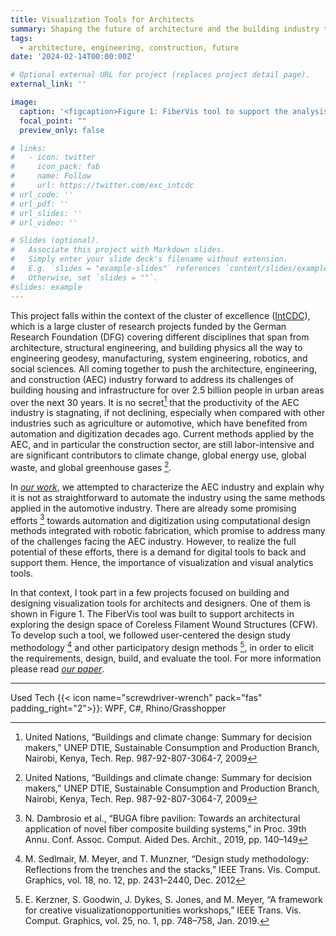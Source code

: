 ```yaml
---
title: Visualization Tools for Architects 
summary: Shaping the future of architecture and the building industry through truly integrative computational design and construction.<br/>{{< icon name="screwdriver-wrench" pack="fas" >}} WPF, C#, Rhino/Grasshopper 
tags:
  - architecture, engineering, construction, future
date: '2024-02-14T00:00:00Z'

# Optional external URL for project (replaces project detail page).
external_link: ''

image:
  caption: '<figcaption>Figure 1: FiberVis tool to support the analysis and exploration of CFWS at different levels of details.</figcaption>'
  focal_point: ""
  preview_only: false

# links:
#   - icon: twitter
#     icon_pack: fab
#     name: Follow
#     url: https://twitter.com/exc_intcdc
# url_code: ''
# url_pdf: ''
# url_slides: ''
# url_video: ''

# Slides (optional).
#   Associate this project with Markdown slides.
#   Simply enter your slide deck's filename without extension.
#   E.g. `slides = "example-slides"` references `content/slides/example-slides.md`.
#   Otherwise, set `slides = ""`.
#slides: example
---
```


This project falls within the context of the cluster of excellence (<a href="https://www.intcdc.uni-stuttgart.de/">IntCDC</a>), which is a large cluster of research projects funded by the German Research Foundation (DFG) covering different disciplines that span from architecture, structural engineering, and building physics all the way to engineering geodesy, manufacturing, system engineering, robotics, and social sciences. All coming together to push the architecture, engineering, and construction (AEC) industry forward to address its challenges of building housing and infrastructure for over 2.5 billion people in urban areas over the next 30 years. It is no secret[^1] that the productivity of the AEC industry is stagnating, if not declining, especially when compared with other industries such as agriculture or automotive, which have benefited from automation and digitization decades ago. Current methods applied by the AEC, and in particular the construction sector, are still labor-intensive and are significant contributors to climate change, global energy use, global waste, and global greenhouse gases [^1].


In <cite><a href="/publication/abdelaal-2022-visualization">our work</a></cite>, we attempted to characterize the AEC industry and explain why it is not as straightforward to automate the industry using the same methods applied in the automotive industry. There are already some promising efforts [^2] towards automation and digitization using computational design methods integrated with robotic fabrication, which promise to address many of the challenges facing the AEC industry. However, to realize the full potential of these efforts, there is a demand for digital tools to back and support them. Hence, the importance of visualization and visual analytics tools.


In that context, I took part in a few projects focused on building and designing visualization tools for architects and designers. One of them is shown in Figure 1. The FiberVis tool was built to support architects in exploring the design space of Coreless Filament Wound Structures (CFW). To develop such a tool, we followed user-centered the design study methodology [^3] and other participatory design methods [^4], in order to elicit the requirements, design, build, and evaluate the tool. For more information please read <cite><a href="/publication/abdelaal-2022-visualization">our paper</a></cite>.

<!-- <figure>
  <img src="Tool_MultiSelection.PNG" style="width:100%"/>
  <figcaption>Figure 1: FiberVis tool to support the analysis and exploration of CFWS at different levels of details.</figcaption>
</figure> -->

----
[^1]: United Nations, “Buildings and climate change: Summary for decision makers,” UNEP DTIE, Sustainable Consumption and Production Branch, Nairobi, Kenya, Tech. Rep. 987-92-807-3064-7, 2009
[^2]:  N. Dambrosio et al., “BUGA fibre pavilion: Towards an architectural application of novel fiber composite building systems,” in Proc. 39th Annu. Conf. Assoc. Comput. Aided Des. Archit., 2019, pp. 140–149
[^3]:  M. Sedlmair, M. Meyer, and T. Munzner, “Design study methodology: Reflections from the trenches and the stacks,” IEEE Trans. Vis. Comput. Graphics, vol. 18, no. 12, pp. 2431–2440, Dec. 2012
[^4]: E. Kerzner, S. Goodwin, J. Dykes, S. Jones, and M. Meyer, “A framework for creative visualizationopportunities workshops,” IEEE Trans. Vis. Comput. Graphics, vol. 25, no. 1, pp. 748–758, Jan. 2019.



Used Tech {{< icon name="screwdriver-wrench" pack="fas" padding_right="2">}}: WPF, C#, Rhino/Grasshopper